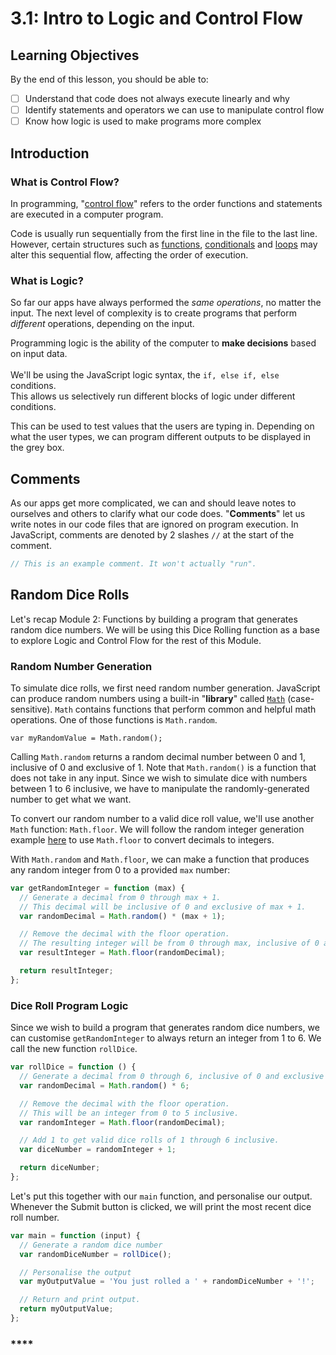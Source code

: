 # 3.1: Intro to Logic and Control Flow

## Learning Objectives

By the end of this lesson, you should be able to:

* [ ] Understand that code does not always execute linearly and why
* [ ] Identify statements and operators we can use to manipulate control flow
* [ ] Know how logic is used to make programs more complex

## Introduction

### What is Control Flow?

In programming, "[control flow](https://en.wikipedia.org/wiki/Control\_flow)" refers to the order functions and statements are executed in a computer program.

Code is usually run sequentially from the first line in the file to the last line. However, certain structures such as [functions](../../2-structuring-and-debugging-code/2.3-functions/2.3.1-functions.md), [conditionals](../3.2-conditionals/) and [loops](../3.4-loops.md) may alter this sequential flow, affecting the order of execution.

### What is Logic?

So far our apps have always performed the _same operations_, no matter the input. The next level of complexity is to create programs that perform _different_ operations, depending on the input.

Programming logic is the ability of the computer to **make decisions** based on input data. \
\
We'll be using the JavaScript logic syntax, the `if, else if, else` conditions. \
This allows us selectively run different blocks of logic under different conditions.

This can be used to test values that the users are typing in. Depending on what the user types, we can program different outputs to be displayed in the grey box.

## Comments

As our apps get more complicated, we can and should leave notes to ourselves and others to clarify what our code does. "**Comments**" let us write notes in our code files that are ignored on program execution. In JavaScript, comments are denoted by 2 slashes `//` at the start of the comment.&#x20;

```javascript
// This is an example comment. It won't actually "run".
```

## Random Dice Rolls

Let's recap Module 2: Functions by building a program that generates random dice numbers. We will be using this Dice Rolling function as a base to explore Logic and Control Flow for the rest of this Module.

### Random Number Generation

To simulate dice rolls, we first need random number generation. JavaScript can produce random numbers using a built-in "**library**" called [`Math`](https://developer.mozilla.org/en-US/docs/Web/JavaScript/Reference/Global\_Objects/Math) (case-sensitive). `Math` contains functions that perform common and helpful math operations. One of those functions is `Math.random`.

```
var myRandomValue = Math.random();
```

Calling `Math.random` returns a random decimal number between 0 and 1, inclusive of 0 and exclusive of 1. Note that `Math.random()` is a function that does not take in any input. Since we wish to simulate dice with numbers between 1 to 6 inclusive, we have to manipulate the randomly-generated number to get what we want.

To convert our random number to a valid dice roll value, we'll use another `Math` function: `Math.floor`. We will follow the random integer generation example [here](https://developer.mozilla.org/en-US/docs/Web/JavaScript/Reference/Global\_Objects/Math/random) to use `Math.floor` to convert decimals to integers.

With `Math.random` and `Math.floor`, we can make a function that produces any random integer from 0 to a provided `max` number:

```javascript
var getRandomInteger = function (max) {
  // Generate a decimal from 0 through max + 1.
  // This decimal will be inclusive of 0 and exclusive of max + 1.
  var randomDecimal = Math.random() * (max + 1);

  // Remove the decimal with the floor operation.
  // The resulting integer will be from 0 through max, inclusive of 0 and max.
  var resultInteger = Math.floor(randomDecimal);

  return resultInteger;
};
```

### Dice Roll Program Logic

Since we wish to build a program that generates random dice numbers, we can customise `getRandomInteger` to always return an integer from 1 to 6. We call the new function `rollDice`.

```javascript
var rollDice = function () {
  // Generate a decimal from 0 through 6, inclusive of 0 and exclusive of 6.
  var randomDecimal = Math.random() * 6;

  // Remove the decimal with the floor operation.
  // This will be an integer from 0 to 5 inclusive.
  var randomInteger = Math.floor(randomDecimal);

  // Add 1 to get valid dice rolls of 1 through 6 inclusive.
  var diceNumber = randomInteger + 1;

  return diceNumber;
};
```

Let's put this together with our `main` function, and personalise our output. Whenever the Submit button is clicked, we will print the most recent dice roll number.

```javascript
var main = function (input) {
  // Generate a random dice number
  var randomDiceNumber = rollDice();

  // Personalise the output
  var myOutputValue = 'You just rolled a ' + randomDiceNumber + '!';

  // Return and print output.
  return myOutputValue;
};
```

### ****
